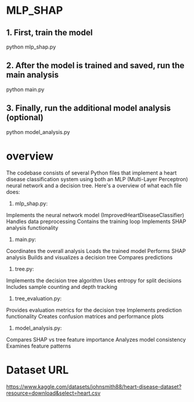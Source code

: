 # MLP_SHAP
## 1. First, train the model
python mlp_shap.py

## 2. After the model is trained and saved, run the main analysis
python main.py

## 3. Finally, run the additional model analysis (optional)
python model_analysis.py

# overview
The codebase consists of several Python files that implement a heart disease classification system using both an MLP (Multi-Layer Perceptron) neural network and a decision tree. Here's a overview of what each file does:
1. mlp_shap.py:

  Implements the neural network model (ImprovedHeartDiseaseClassifier)
  Handles data preprocessing
  Contains the training loop
  Implements SHAP analysis functionality


1. main.py:

  Coordinates the overall analysis
  Loads the trained model
  Performs SHAP analysis
  Builds and visualizes a decision tree
  Compares predictions


1. tree.py:

  Implements the decision tree algorithm
  Uses entropy for split decisions
  Includes sample counting and depth tracking


1. tree_evaluation.py:

  Provides evaluation metrics for the decision tree
  Implements prediction functionality
  Creates confusion matrices and performance plots

1. model_analysis.py:

  Compares SHAP vs tree feature importance
  Analyzes model consistency
  Examines feature patterns

# Dataset URL
https://www.kaggle.com/datasets/johnsmith88/heart-disease-dataset?resource=download&select=heart.csv
